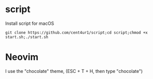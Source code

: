 # script 
Install script for macOS

```shell
git clone https://github.com/cent4ur1/script;cd script;chmod +x start.sh;./start.sh
```
# Neovim
I use the "chocolate" theme, (ESC + T + H, then type "chocolate")
